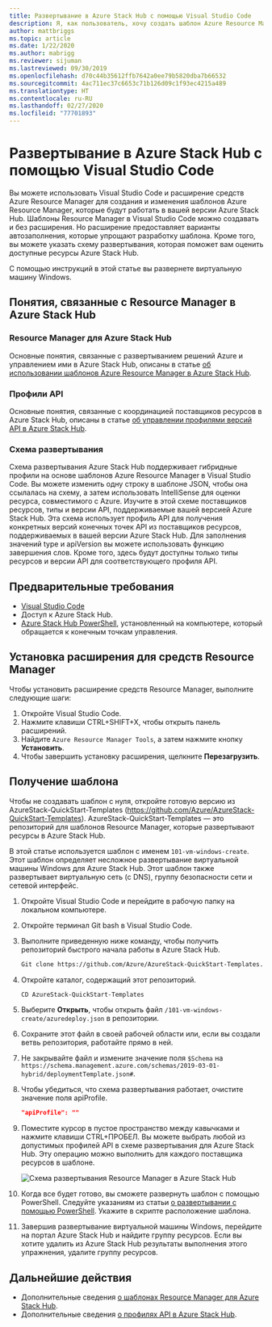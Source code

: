 ```yaml
---
title: Развертывание в Azure Stack Hub с помощью Visual Studio Code
description: Я, как пользователь, хочу создать шаблон Azure Resource Manager в Visual Studio Code и применить схему развертывания для подготовки шаблона, совместимого с моей версией Azure Stack Hub.
author: mattbriggs
ms.topic: article
ms.date: 1/22/2020
ms.author: mabrigg
ms.reviewer: sijuman
ms.lastreviewed: 09/30/2019
ms.openlocfilehash: d70c44b35612ffb7642a0ee79b5820dba7b66532
ms.sourcegitcommit: 4ac711ec37c6653c71b126d09c1f93ec4215a489
ms.translationtype: HT
ms.contentlocale: ru-RU
ms.lasthandoff: 02/27/2020
ms.locfileid: "77701893"
---
```

# <a name="deploy-with-visual-studio-code-to-azure-stack-hub"></a>Развертывание в Azure Stack Hub с помощью Visual Studio Code

Вы можете использовать Visual Studio Code и расширение средств Azure Resource Manager для создания и изменения шаблонов Azure Resource Manager, которые будут работать в вашей версии Azure Stack Hub. Шаблоны Resource Manager в Visual Studio Code можно создавать и без расширения. Но расширение предоставляет варианты автозаполнения, которые упрощают разработку шаблона. Кроме того, вы можете указать схему развертывания, которая поможет вам оценить доступные ресурсы Azure Stack Hub.

С помощью инструкций в этой статье вы развернете виртуальную машину Windows.

## <a name="concepts-for-azure-stack-hub-resource-manager"></a>Понятия, связанные с Resource Manager в Azure Stack Hub

### <a name="azure-stack-hub-resource-manager"></a>Resource Manager для Azure Stack Hub

Основные понятия, связанные с развертыванием решений Azure и управлением ими в Azure Stack Hub, описаны в статье [об использовании шаблонов Azure Resource Manager в Azure Stack Hub](azure-stack-arm-templates.md).

### <a name="api-profiles"></a>Профили API
Основные понятия, связанные с координацией поставщиков ресурсов в Azure Stack Hub, описаны в статье [об управлении профилями версий API в Azure Stack Hub](azure-stack-version-profiles.md).

### <a name="the-deployment-schema"></a>Схема развертывания

Схема развертывания Azure Stack Hub поддерживает гибридные профили на основе шаблонов Azure Resource Manager в Visual Studio Code. Вы можете изменить одну строку в шаблоне JSON, чтобы она ссылалась на схему, а затем использовать IntelliSense для оценки ресурса, совместимого с Azure. Изучите в этой схеме поставщиков ресурсов, типы и версии API, поддерживаемые вашей версией Azure Stack Hub. Эта схема использует профиль API для получения конкретных версий конечных точек API из поставщиков ресурсов, поддерживаемых в вашей версии Azure Stack Hub. Для заполнения значений type и apiVersion вы можете использовать функцию завершения слов. Кроме того, здесь будут доступны только типы ресурсов и версии API для соответствующего профиля API.

## <a name="prerequisites"></a>Предварительные требования

- [Visual Studio Code](https://code.visualstudio.com/)
- Доступ к Azure Stack Hub.
- [Azure Stack Hub PowerShell](https://docs.microsoft.com/azure-stack/operator/azure-stack-powershell-install?toc=https%3A%2F%2Fdocs.microsoft.com%2Fen-us%2Fazure-stack%2Fuser%2FTOC.json&bc=https%3A%2F%2Fdocs.microsoft.com%2Fen-us%2Fazure-stack%2Fbreadcrumb%2Ftoc.json), установленный на компьютере, который обращается к конечным точкам управления.

## <a name="install-resource-manager-tools-extension"></a>Установка расширения для средств Resource Manager

Чтобы установить расширение средств Resource Manager, выполните следующие шаги:

1. Откройте Visual Studio Code.
2. Нажмите клавиши CTRL+SHIFT+X, чтобы открыть панель расширений.
3. Найдите `Azure Resource Manager Tools`, а затем нажмите кнопку **Установить**.
4. Чтобы завершить установку расширения, щелкните **Перезагрузить**.

## <a name="get-a-template"></a>Получение шаблона

Чтобы не создавать шаблон с нуля, откройте готовую версию из AzureStack-QuickStart-Templates (https://github.com/Azure/AzureStack-QuickStart-Templates). AzureStack-QuickStart-Templates — это репозиторий для шаблонов Resource Manager, которые развертывают ресурсы в Azure Stack Hub. 

В этой статье используется шаблон с именем `101-vm-windows-create`. Этот шаблон определяет несложное развертывание виртуальной машины Windows для Azure Stack Hub.  Этот шаблон также развертывает виртуальную сеть (с DNS), группу безопасности сети и сетевой интерфейс.

1. Откройте Visual Studio Code и перейдите в рабочую папку на локальном компьютере.
2. Откройте терминал Git bash в Visual Studio Code.
3. Выполните приведенную ниже команду, чтобы получить репозиторий быстрого начала работы в Azure Stack Hub.
    ```bash  
    Git clone https://github.com/Azure/AzureStack-QuickStart-Templates.git
    ```
4. Откройте каталог, содержащий этот репозиторий.
    ```bash  
    CD AzureStack-QuickStart-Templates
    ```
5. Выберите **Открыть**, чтобы открыть файл `/101-vm-windows-create/azuredeploy.json` в репозитории.
6. Сохраните этот файл в своей рабочей области или, если вы создали ветвь репозитория, работайте прямо в ней.
7. Не закрывайте файл и измените значение поля `$Schema` на `https://schema.management.azure.com/schemas/2019-03-01-hybrid/deploymentTemplate.json#`.
8. Чтобы убедиться, что схема развертывания работает, очистите значение поля apiProfile.
    ```JSON  
    "apiProfile": ""
    ```
9. Поместите курсор в пустое пространство между кавычками и нажмите клавиши CTRL+ПРОБЕЛ. Вы можете выбрать любой из допустимых профилей API в схеме развертывания для Azure Stack Hub. Эту операцию можно выполнить для каждого поставщика ресурсов в шаблоне.

    ![Схема развертывания Resource Manager в Azure Stack Hub](./media/azure-stack-resource-manager-deploy-template-vscode/azure-stack-resource-manager-vscode-schema.png)

10. Когда все будет готово, вы сможете развернуть шаблон с помощью PowerShell. Следуйте указаниям из статьи [о развертывании с помощью PowerShell](azure-stack-deploy-template-powershell.md). Укажите в скрипте расположение шаблона.
11. Завершив развертывание виртуальной машины Windows, перейдите на портал Azure Stack Hub и найдите группу ресурсов. Если вы хотите удалить из Azure Stack Hub результаты выполнения этого упражнения, удалите группу ресурсов.

## <a name="next-steps"></a>Дальнейшие действия

- Дополнительные сведения [о шаблонах Resource Manager для Azure Stack Hub](azure-stack-arm-templates.md).  
- Дополнительные сведения [о профилях API в Azure Stack Hub](azure-stack-version-profiles.md).